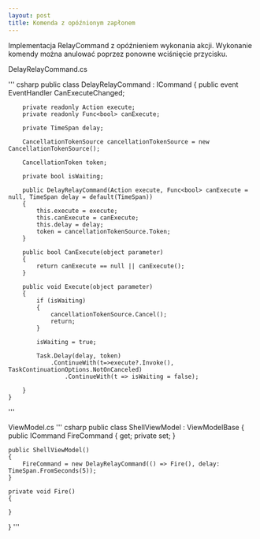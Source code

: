 ```yaml
---
layout: post
title: Komenda z opóźnionym zapłonem
---
```


Implementacja RelayCommand z opóźnieniem wykonania akcji. Wykonanie komendy można anulować poprzez ponowne wciśnięcie przycisku.


DelayRelayCommand.cs

''' csharp
public class DelayRelayCommand : ICommand
    {
        public event EventHandler CanExecuteChanged;

        private readonly Action execute;
        private readonly Func<bool> canExecute;

        private TimeSpan delay;

        CancellationTokenSource cancellationTokenSource = new CancellationTokenSource();

        CancellationToken token;

        private bool isWaiting;

        public DelayRelayCommand(Action execute, Func<bool> canExecute = null, TimeSpan delay = default(TimeSpan))
        {
            this.execute = execute;
            this.canExecute = canExecute;
            this.delay = delay;
            token = cancellationTokenSource.Token;
        }

        public bool CanExecute(object parameter)
        {
            return canExecute == null || canExecute();
        }

        public void Execute(object parameter)
        {   
            if (isWaiting)
            {
                cancellationTokenSource.Cancel();
                return;
            }

            isWaiting = true;
            
            Task.Delay(delay, token)
                .ContinueWith(t=>execute?.Invoke(), TaskContinuationOptions.NotOnCanceled)
                    .ContinueWith(t => isWaiting = false);
            
        }
    }
'''


ViewModel.cs
''' csharp
 public class ShellViewModel : ViewModelBase
{
    public ICommand FireCommand { get; private set; }

    public ShellViewModel()
    {   
        FireCommand = new DelayRelayCommand(() => Fire(), delay: TimeSpan.FromSeconds(5));
    }

    private void Fire()
    {

    }

}
'''
